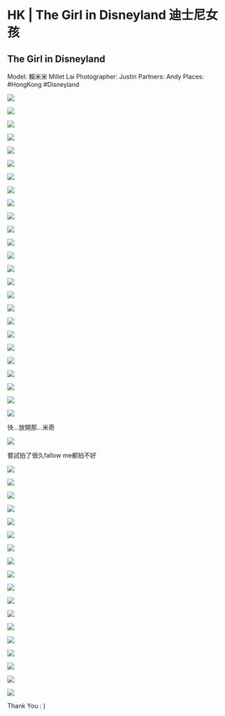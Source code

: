 
# HK | The Girl in Disneyland 迪士尼女孩



## The Girl in Disneyland

Model: 賴米米 Millet Lai
Photographer: Justin 
Partners: Andy
Places: #HongKong #Disneyland

![](https://cdn-images-1.medium.com/max/3200/1*-2mGrUC1GRxKMPad8ZMVRQ.jpeg)

![](https://cdn-images-1.medium.com/max/3200/1*nwRorWlj_GsaDGaJ0zcQvA.jpeg)

![](https://cdn-images-1.medium.com/max/3200/1*5zK_f9C4PreyBzKb6vrRcA.jpeg)

![](https://cdn-images-1.medium.com/max/3200/1*OE3PXHXyXpO-jU83rDObjA.jpeg)

![](https://cdn-images-1.medium.com/max/3200/1*ODueWscNVi48wokxrVodIQ.jpeg)

![](https://cdn-images-1.medium.com/max/3200/1*SxwbVSc3OwQulfHDJuVhLQ.jpeg)

![](https://cdn-images-1.medium.com/max/3200/1*a2V3kPq7StT7w0TWDch5qQ.jpeg)

![](https://cdn-images-1.medium.com/max/3200/1*wz4fbEKVmyITzOMn7TJp6A.jpeg)

![](https://cdn-images-1.medium.com/max/2134/1*qRnSfFGvoYExB4hgK7Nxlw.jpeg)

![](https://cdn-images-1.medium.com/max/3200/1*0qAFXf6C2YgCKrleClj1dA.jpeg)

![](https://cdn-images-1.medium.com/max/3200/1*RFs8PMxzOR_5gRDFNrne2w.jpeg)

![](https://cdn-images-1.medium.com/max/2134/1*nM3sqcYnI8C8fKqTLx2dNQ.jpeg)

![](https://cdn-images-1.medium.com/max/2134/1*gggZQON0W0hOahYbMtQvrQ.jpeg)

![](https://cdn-images-1.medium.com/max/2134/1*osbIp5MA0cPrwg5TIIfOig.jpeg)

![](https://cdn-images-1.medium.com/max/2134/1*UZFWpFJ7rwYoiXVu7auiHQ.jpeg)

![](https://cdn-images-1.medium.com/max/3200/1*bvj2UjH436ey_4G0R8Ol-w.jpeg)

![](https://cdn-images-1.medium.com/max/3200/1*g6vf5T7ZyJ1PyfzMH-8r5w.jpeg)

![](https://cdn-images-1.medium.com/max/3200/1*P90acoXpEtzrn4Ikt7j3HA.jpeg)

![](https://cdn-images-1.medium.com/max/3200/1*6Pc-ubYa4pQblY7nb2UXSQ.jpeg)

![](https://cdn-images-1.medium.com/max/3200/1*wvpPKcZpJdUeG9u2dgYmaw.jpeg)

![](https://cdn-images-1.medium.com/max/3200/1*Dl3sYvWSwQjX_EIcpiqZXA.jpeg)

![](https://cdn-images-1.medium.com/max/2134/1*iRux2Ul_Tjmx4mzLh3IFnQ.jpeg)

![](https://cdn-images-1.medium.com/max/2134/1*BSpvQyfEoj9_THXDyHAHvQ.jpeg)

![](https://cdn-images-1.medium.com/max/2134/1*I6D4v0NBiHZYk49zEn9rTA.jpeg)

![](https://cdn-images-1.medium.com/max/3200/1*RBZrzaZAdePej5w6Jg5WmA.jpeg)

快…放開那…米奇

![](https://cdn-images-1.medium.com/max/2134/1*jbZnWFPYt0xbJqiSXwRaNA.jpeg)

嘗試拍了很久fallow me都拍不好

![](https://cdn-images-1.medium.com/max/3200/1*_eDJOuv-Zw29TXlWjYPaAw.jpeg)

![](https://cdn-images-1.medium.com/max/3200/1*HpsjjyloGJpNe0n6wdb9UQ.jpeg)

![](https://cdn-images-1.medium.com/max/3200/1*GIK989ADPLlTGGx4bJyNEg.jpeg)

![](https://cdn-images-1.medium.com/max/2134/1*EoUnT5Hhpkf8SVQVmWieMg.jpeg)

![](https://cdn-images-1.medium.com/max/3200/1*RpmozenLkJ-8Ka67Fzv7TA.jpeg)

![](https://cdn-images-1.medium.com/max/3200/1*JEHdpTHN9W6A6ir41AeTgg.jpeg)

![](https://cdn-images-1.medium.com/max/3200/1*CuLdPT-O_BK-gMNBREBbrw.jpeg)

![](https://cdn-images-1.medium.com/max/3200/1*sDzU_WikxSe2xhMFoNr54g.jpeg)

![](https://cdn-images-1.medium.com/max/3200/1*wYDPpimlykZSRhXPvG8dfw.jpeg)

![](https://cdn-images-1.medium.com/max/3200/1*3RREX3uvJR2pG-ztOz9_wA.jpeg)

![](https://cdn-images-1.medium.com/max/3200/1*AMMG6Pp3JttoLi5Yes_UGQ.jpeg)

![](https://cdn-images-1.medium.com/max/3200/1*YOxh-exyS9gX2u6bpN-gKA.jpeg)

![](https://cdn-images-1.medium.com/max/2134/1*q_3OmG60CYzJg6M-iDXU8g.jpeg)

![](https://cdn-images-1.medium.com/max/3200/1*Cb4YLBbEiXB5mV5ys9VG_w.jpeg)

![](https://cdn-images-1.medium.com/max/3200/1*h3OyVZWEL0sa_HVHC5umzQ.jpeg)

![](https://cdn-images-1.medium.com/max/2134/1*Jbbo5xDUjspmfOFLQz2rtA.jpeg)

![](https://cdn-images-1.medium.com/max/2134/1*132mfbX9qnSZl6mxAn_9qQ.jpeg)

![](https://cdn-images-1.medium.com/max/3200/1*KTxj_DrNdlvUWrQ_Vw-n2A.jpeg)

Thank You : )
